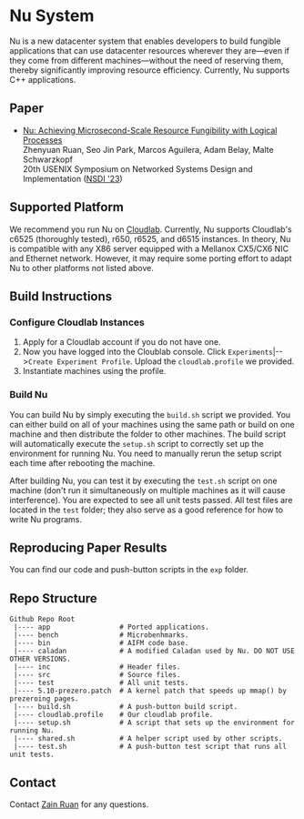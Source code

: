 # Nu System

Nu is a new datacenter system that enables developers to build fungible applications that can use datacenter resources wherever they are—even if they come from different machines—without the need of reserving them, thereby significantly improving resource efficiency. Currently, Nu supports C++ applications.

## Paper
* [Nu: Achieving Microsecond-Scale Resource Fungibility with Logical Processes](https://www.usenix.org/system/files/nsdi23-ruan.pdf)<br>
Zhenyuan Ruan, Seo Jin Park, Marcos Aguilera, Adam Belay, Malte Schwarzkopf<br>
20th USENIX Symposium on Networked Systems Design and Implementation ([NSDI '23](https://www.usenix.org/conference/nsdi23))<br>

## Supported Platform
We recommend you run Nu on [Cloudlab](https://www.cloudlab.us/). Currently, Nu supports Cloudlab's c6525 (thoroughly tested), r650, r6525, and d6515 instances. In theory, Nu is compatible with any X86 server equipped with a Mellanox CX5/CX6 NIC and Ethernet network. However, it may require some porting effort to adapt Nu to other platforms not listed above.

## Build Instructions
### Configure Cloudlab Instances
1) Apply for a Cloudlab account if you do not have one.
2) Now you have logged into the Cloublab console. Click `Experiments`|-->`Create Experiment Profile`. Upload the `cloudlab.profile` we provided.
3) Instantiate machines using the profile. 

### Build Nu
You can build Nu by simply executing the `build.sh` script we provided. You can either build on all of your machines using the same path or build on one machine and then distribute the folder to other machines. The build script will automatically execute the `setup.sh` script to correctly set up the environment for running Nu. You need to manually rerun the setup script each time after rebooting the machine.

After building Nu, you can test it by executing the `test.sh` script on one machine (don't run it simultaneously on multiple machines as it will cause interference). You are expected to see all unit tests passed. All test files are located in the `test` folder; they also serve as a good reference for how to write Nu programs.

## Reproducing Paper Results
You can find our code and push-button scripts in the ``exp`` folder.

## Repo Structure
```
Github Repo Root
 |---- app                 # Ported applications.
 |---- bench               # Microbenhmarks.
 |---- bin                 # AIFM code base.
 |---- caladan             # A modified Caladan used by Nu. DO NOT USE OTHER VERSIONS.
 |---- inc                 # Header files.
 |---- src                 # Source files.
 |---- test                # All unit tests.
 |---- 5.10-prezero.patch  # A kernel patch that speeds up mmap() by prezeroing pages.
 |---- build.sh            # A push-button build script.
 |---- cloudlab.profile    # Our cloudlab profile.
 |---- setup.sh            # A script that sets up the environment for running Nu.
 |---- shared.sh           # A helper script used by other scripts.
 |---- test.sh             # A push-button test script that runs all unit tests.
```

## Contact
Contact [Zain Ruan](mailto:zainruan@csail.mit.edu) for any questions.
